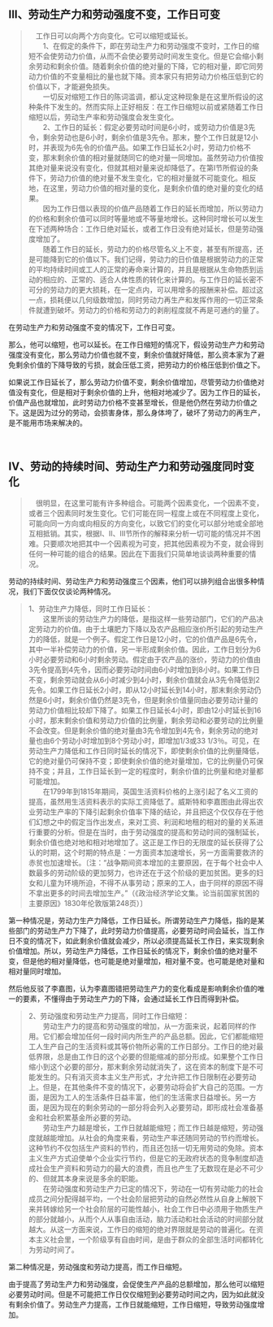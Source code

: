 <h2>III、劳动生产力和劳动强度不变，工作日可变</h2><blockquote data-pid="LTpPtoGC">　工作日可以向两个方向变化。它可以缩短或延长。<br>　　1、在假定的条件下，即在劳动生产力和劳动强度不变时，工作日的缩短不会使劳动力价值，从而不会使必要劳动时间发生变化。但是它会缩小剩余劳动和剩余价值。随着剩余价值的绝对量的下降，它的相对量，即它同劳动力价值的不变量相比的量也就下降。资本家只有把劳动力价格压低到它的价值以下，才能避免损失。<br>　　一切反对缩短工作日的陈词滥调，都认定这种现象是在这里所假设的这种条件下发生的。然而实际上正好相反：在工作日缩短以前或紧随着工作日缩短以后，劳动生产率和劳动强度会发生变化。<br>　　2、工作日的延长：假定必要劳动时间是6小时，或劳动力价值是3先令，剩余劳动也是6小时，剩余价值是3先令。那末，整个工作日就是12小时，并表现为6先令的价值产品。如果工作日延长2小时，劳动力价格不变，那末剩余价值的相对量就随同它的绝对量一同增加。虽然劳动力价值按其绝对量来说没有变化，但就其相对量来说却降低了。在第I节所假设的条件下，劳动力价值的绝对量不发生变化，它的相对量就不可能变化。相反地，在这里，劳动力价值的相对量的变化，是剩余价值的绝对量的变化的结果。<br>　　因为工作日借以表现的价值产品随着工作日的延长而增加，所以劳动力的价格和剩余价值可以同时等量地或不等量地增长。这种同时增长可以发生在下述两种场合：工作日绝对延长，或者工作日没有绝对延长，但是劳动强度增加了。<br>　　随着工作日的延长，劳动力的价格尽管名义上不变，甚至有所提高，还是可能降到它的价值以下。我们记得，劳动力的日价值是根据劳动力的正常的平均持续时间或工人的正常的寿命来计算的，并且是根据从生命物质到运动的相应的、正常的、适合人体性质的转化来计算的。与工作日的延长密不可分的劳动力的更大损耗，在一定点内，可以用增多的报酬来补偿。超过这一点，损耗便以几何级数增加，同时劳动力再生产和发挥作用的一切正常条件就遭到破坏。劳动力的价格和劳动力的剥削程度就不再是可通约的量了。</blockquote><p data-pid="Lnd3O--Z">在劳动生产力和劳动强度不变的情况下，工作日可变。</p><p data-pid="vZYEn3lW">那么，他可以缩短，也可以延长。在工作日缩短的情况下，假设劳动生产力和劳动强度没有变化，那么劳动力价值也就不变，剩余价值就好降低，那么资本家为了避免剩余价值的下降导致的亏损，就会压低工资，把劳动力的价格压低到价值之下。</p><p data-pid="KOnTSnOx">如果说工作日延长了，那么劳动力价值不变，剩余价值增加，尽管劳动力价值绝对值没有变化，但是相对于剩余价值的上升，他相对地减少了。因为工作日的延长，价值产品也就增加，此时劳动力价格不变甚至增长，但是他仍然在劳动力价值之下。这是因为过分的劳动，会损害身体，那么身体垮了，破坏了劳动力的再生产，是不能用市场来解决的。</p><p><br></p><h2>IV、劳动的持续时间、劳动生产力和劳动强度同时变化</h2><blockquote data-pid="qPlsWc60">　很明显，在这里可能有许多种组合。可能两个因素变化，一个因素不变，或者三个因素同时发生变化。它们可能在同一程度上或在不同程度上变化，可能向同一方向或向相反的方向变化，以致它们的变化可以部分地或全部地互相抵销。其实，根据I、II、III节所作的解释来分析一切可能的情况并不困难。只要顺次地把其中一个因素视为可变，把其他因素视为不变，就会得到任何一种可能的组合的结果。因此在下面我们只简单地谈谈两种重要的情况。</blockquote><p data-pid="LKGoCGPI">劳动的持续时间、劳动生产力和劳动强度三个因素，他们可以排列组合出很多种情况，我们下面仅仅谈论两种情况。</p><blockquote data-pid="m6M-GZOj">1、劳动生产力降低，同时工作日延长：<br>　　这里所谈的劳动生产力的降低，是指这样一些劳动部门，它们的产品决定劳动力的价值。由于土壤肥力下降以及农产品相应涨价所引起的劳动生产力的降低，就是一个例子。假定工作日是12小时，它的价值产品是6先令，其中一半补偿劳动力的价值，另一半形成剩余价值。因此，工作日划分为6小时必要劳动和6小时剩余劳动。假定由于农产品的涨价，劳动力的价值由3先令提高到4先令，因而必要劳动时间由6小时增加到8小时。如果工作日不变，剩余劳动就会从6小时减少到4小时，剩余价值就会从3先令降低到2先令。如果工作日延长2小时，即从12小时延长到14小时，那末剩余劳动仍然是6小时，剩余价值仍然是3先令，但是剩余价值量同由必要劳动计量的劳动力价值相比较却下降了。如果工作日延长4小时，即由12小时延长到16小时，那末剩余价值和劳动力价值的比例量，剩余劳动和必要劳动的比例量不会改变。但是剩余价值的绝对量由3先令增加到4先令，剩余劳动的绝对量也由6个劳动小时增加到8个劳动小时，即增加1/3或33 1/3％。可见，在劳动生产力降低和工作日同时延长的情况下，即使剩余价值的比例量降低，它的绝对量仍可保持不变；即使剩余价值的绝对量增加，它的比例量仍可保持不变；并且，工作日延长到一定的程度时，剩余价值的比例量和绝对量都可能增加。<br>　　在1799年到1815年期间，英国生活资料价格的上涨引起了名义工资的提高，虽然用生活资料表示的实际工资降低了。威斯特和李嘉图由此得出农业劳动生产率的下降引起剩余价值率下降的结论，并且把这个仅仅存在于他们幻想之中的假定当作出发点，来对工资、利润和地租的相对的量的关系进行重要的分析。但是在当时，由于劳动强度的提高和劳动时间的强制延长，剩余价值也绝对地和相对地增加了。这正是工作日的无限度的延长获得了公认的时期，这个时期的特点是：一方面资本加速增长，另一方面需要救济的赤贫也加速增长。〔注：“战争期间资本增加的主要原因，在于每个社会中人数最多的劳动阶级的更加努力，也许还在于这个阶级的更加贫困。更多的妇女和儿童为环境所迫，不得不从事劳动；原来的工人，由于同样的原因不得不拿出更多的时间去增加生产。”（《政治经济学论文集。论当前国家贫困的主要原因》1830年伦敦版第248页）〕</blockquote><p data-pid="9A93Etil">第一种情况是，劳动力生产力降低，工作日延长。所谓劳动生产力降低，指的是某些部门的劳动生产力下降了，此时劳动力价值提高，必要劳动时间会延长，当工作日不变的情况下，如此剩余价值就会减少，所以必须提高延长工作日，来实现剩余价值增加。所以，劳动生产力降低，工作日延长的情况下，剩余价值的绝对量不变，但是他的相对量降低，也可能是绝对量增加，相对量不变。也可能是绝对量和相对量同时增加。</p><p data-pid="Z8MspY6G">然后他反驳了李嘉图，认为李嘉图错把劳动生产力的变化看成是影响剩余价值的唯一的要素，不懂得由于劳动生产力的下降，会通过延长工作日而得到补偿。</p><blockquote data-pid="Qor28Bej">2、劳动强度和劳动生产力提高，同时工作日缩短：<br>　　劳动生产力的提高和劳动强度的增加，从一方面来说，起着同样的作用。它们都会增加任何一段时间内所生产的产品总额。因此，它们都能缩短工人生产自己的生活资料或其等价物所必需的工作日部分。工作日的绝对最低界限，总是由工作日的这个必要的但能缩减的部分形成。如果整个工作日缩小到这个必要的部分，那末剩余劳动就消失了，这在资本的制度下是不可能发生的。只有消灭资本主义生产形式，才允许把工作日限制在必要劳动上。但是，在其他条件不变的情况下，必要劳动将会扩大自己的范围。一方面，是因为工人的生活条件日益丰富，他们的生活需求日益增长。另一方面，是因为现在的剩余劳动的一部分将会列入必要劳动，即形成社会准备基金和社会积累基金所必要的劳动。<br>　　劳动生产力越是增长，工作日就越能缩短；而工作日越是缩短，劳动强度就越能增加。从社会的角度来看，劳动生产率还随同劳动的节约而增长。这种节约不仅包括生产资料的节约，而且还包括一切无用劳动的免除。资本主义生产方式迫使单个企业实行节约，但是它的无政府状态的竞争制度却造成社会生产资料和劳动力的最大的浪费，而且也产生了无数现在是必不可少的、但就其本身来说是多余的职能。<br>　　在劳动强度和劳动生产力已定的情况下，劳动在一切有劳动能力的社会成员之间分配得越平均，一个社会阶层把劳动的自然必然性从自身上解脱下来并转嫁给另一个社会阶层的可能性越小，社会工作日中必须用于物质生产的部分就越小，从而个人从事自由活动，脑力活动和社会活动的时间部分就越大。从这一方面来说，工作日的缩短的绝对界限就是劳动的普遍化。在资本主义社会里，一个阶级享有自由时间，是由于群众的全部生活时间都转化为劳动时间了。</blockquote><p data-pid="8d2wqFbB">第二种情况是，劳动强度和劳动力提高，而工作日缩短。</p><p data-pid="Vf6JiFRB">由于提高了劳动生产力和劳动强度，会促使生产产品的总额增加，那么他可以缩短必要劳动时间。但是不可能把工作日仅仅缩短到必要劳动时间之内，因为如此就没有剩余价值了。劳动生产力提高，工作日就能缩短，工作日缩短，导致劳动强度增加。</p><p></p>